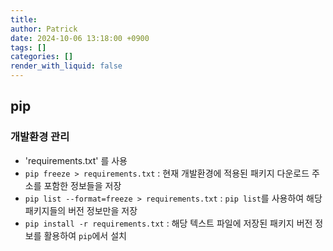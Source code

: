 ```yaml
---
title: 
author: Patrick
date: 2024-10-06 13:18:00 +0900
tags: []
categories: []
render_with_liquid: false
---
```

## pip

### 개발환경 관리

- 'requirements.txt' 를 사용
- `pip freeze > requirements.txt` : 현재 개발환경에 적용된 패키지 다운로드 주소를 포함한 정보들을 저장
- `pip list --format=freeze > requirements.txt` : `pip list`를 사용하여 해당 패키지들의 버전 정보만을 저장
- `pip install -r requirements.txt` : 해당 텍스트 파일에 저장된 패키지 버전 정보를 활용하여 `pip`에서 설치